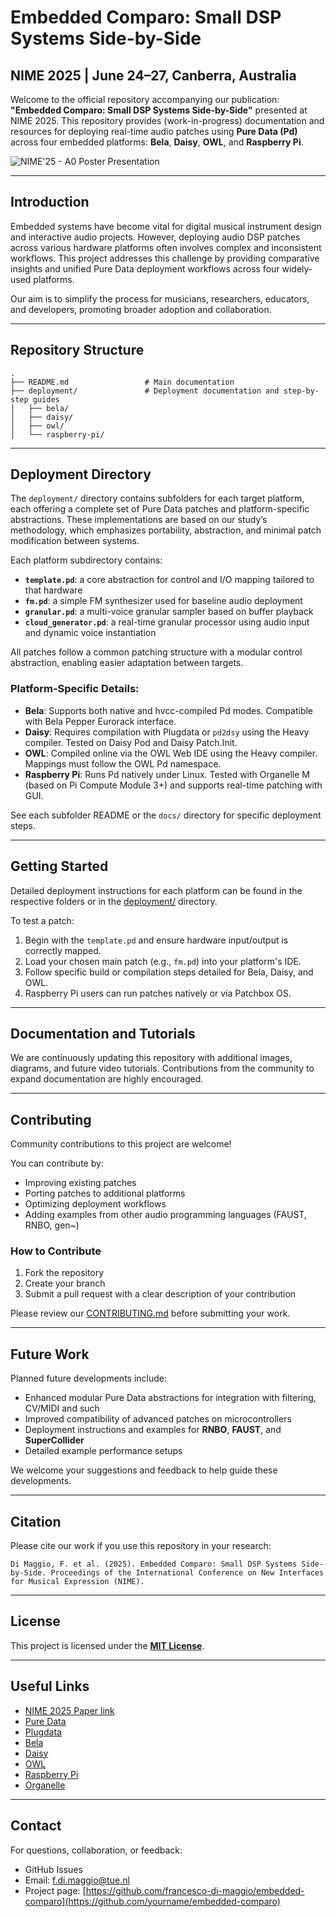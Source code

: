 # Embedded Comparo: Small DSP Systems Side-by-Side

## NIME 2025 | June 24–27, Canberra, Australia

Welcome to the official repository accompanying our publication: **"Embedded Comparo: Small DSP Systems Side-by-Side"** presented at NIME 2025. This repository provides (work-in-progress) documentation and resources for deploying real-time audio patches using **Pure Data (Pd)** across four embedded platforms: **Bela**, **Daisy**, **OWL**, and **Raspberry Pi**.

<p align="left">
  <img alt="NIME'25 - A0 Poster Presentation" src="https://github.com/user-attachments/assets/b87e2694-af1f-45d0-80a9-f940cdb1e159" width="">
</p>

---

## Introduction

Embedded systems have become vital for digital musical instrument design and interactive audio projects. However, deploying audio DSP patches across various hardware platforms often involves complex and inconsistent workflows. This project addresses this challenge by providing comparative insights and unified Pure Data deployment workflows across four widely-used platforms.

Our aim is to simplify the process for musicians, researchers, educators, and developers, promoting broader adoption and collaboration.

---

## Repository Structure

```
.
├── README.md                 # Main documentation
├── deployment/               # Deployment documentation and step-by-step guides
│   ├── bela/
│   ├── daisy/
│   ├── owl/
│   └── raspberry-pi/
```

---

## Deployment Directory

The `deployment/` directory contains subfolders for each target platform, each offering a complete set of Pure Data patches and platform-specific abstractions. These implementations are based on our study’s methodology, which emphasizes portability, abstraction, and minimal patch modification between systems.

Each platform subdirectory contains:

* **`template.pd`**: a core abstraction for control and I/O mapping tailored to that hardware
* **`fm.pd`**: a simple FM synthesizer used for baseline audio deployment
* **`granular.pd`**: a multi-voice granular sampler based on buffer playback
* **`cloud_generator.pd`**: a real-time granular processor using audio input and dynamic voice instantiation

All patches follow a common patching structure with a modular control abstraction, enabling easier adaptation between targets.

### Platform-Specific Details:

* **Bela**: Supports both native and hvcc-compiled Pd modes. Compatible with Bela Pepper Eurorack interface.
* **Daisy**: Requires compilation with Plugdata or `pd2dsy` using the Heavy compiler. Tested on Daisy Pod and Daisy Patch.Init.
* **OWL**: Compiled online via the OWL Web IDE using the Heavy compiler. Mappings must follow the OWL Pd namespace.
* **Raspberry Pi**: Runs Pd natively under Linux. Tested with Organelle M (based on Pi Compute Module 3+) and supports real-time patching with GUI.

See each subfolder README or the `docs/` directory for specific deployment steps.

---

## Getting Started

Detailed deployment instructions for each platform can be found in the respective folders or in the [deployment/](./deployment/) directory.

To test a patch:

1. Begin with the `template.pd` and ensure hardware input/output is correctly mapped.
2. Load your chosen main patch (e.g., `fm.pd`) into your platform's IDE.
3. Follow specific build or compilation steps detailed for Bela, Daisy, and OWL.
4. Raspberry Pi users can run patches natively or via Patchbox OS.

---

## Documentation and Tutorials

We are continuously updating this repository with additional images, diagrams, and future video tutorials. Contributions from the community to expand documentation are highly encouraged.

---

## Contributing

Community contributions to this project are welcome!

You can contribute by:

* Improving existing patches
* Porting patches to additional platforms
* Optimizing deployment workflows
* Adding examples from other audio programming languages (FAUST, RNBO, gen\~)

### How to Contribute

1. Fork the repository
2. Create your branch
3. Submit a pull request with a clear description of your contribution

Please review our [CONTRIBUTING.md](./CONTRIBUTING.md) before submitting your work.

---

## Future Work

Planned future developments include:

* Enhanced modular Pure Data abstractions for integration with filtering, CV/MIDI and such
* Improved compatibility of advanced patches on microcontrollers
* Deployment instructions and examples for **RNBO**, **FAUST**, and **SuperCollider**
* Detailed example performance setups

We welcome your suggestions and feedback to help guide these developments.

---

## Citation

Please cite our work if you use this repository in your research:

```
Di Maggio, F. et al. (2025). Embedded Comparo: Small DSP Systems Side-by-Side. Proceedings of the International Conference on New Interfaces for Musical Expression (NIME).
```

---

## License

This project is licensed under the [**MIT License**](LICENSE.md).

---

## Useful Links

* [NIME 2025 Paper link](https://nime.org/proceedings/2025/nime2025_72.pdf)
* [Pure Data](https://puredata.info)
* [Plugdata](https://plugdata.org)
* [Bela](https://bela.io)
* [Daisy](https://electro-smith.com/daisy)
* [OWL](https://www.rebeltech.org/product/owl/)
* [Raspberry Pi](https://www.raspberrypi.com)
* [Organelle](https://www.critterandguitari.com/organelle)

---

## Contact

For questions, collaboration, or feedback:

* GitHub Issues
* Email: [f.di.maggio@tue.nl](mailto:f.di.maggio@tue.nl)
* Project page: [https://github.com/francesco-di-maggio/embedded-comparo](https://github.com/yourname/embedded-comparo)
